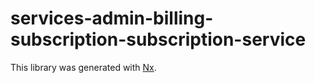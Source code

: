 # services-admin-billing-subscription-subscription-service

This library was generated with [Nx](https://nx.dev).
